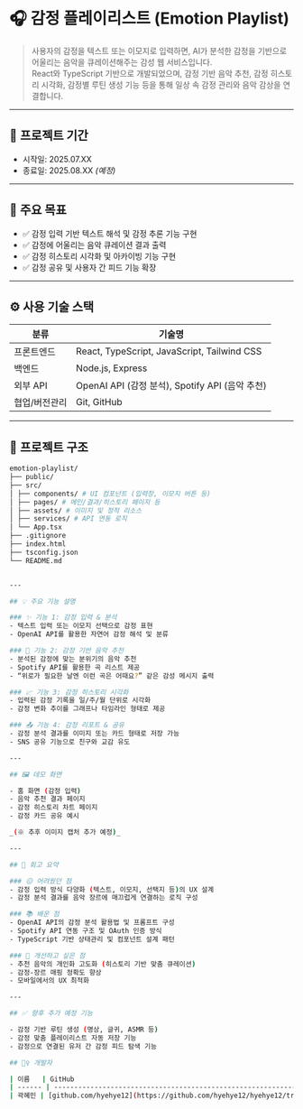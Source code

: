 # 🎧 감정 플레이리스트 (Emotion Playlist)

> 사용자의 감정을 텍스트 또는 이모지로 입력하면, AI가 분석한 감정을 기반으로 어울리는 음악을 큐레이션해주는 감성 웹 서비스입니다.  
> React와 TypeScript 기반으로 개발되었으며, 감정 기반 음악 추천, 감정 히스토리 시각화, 감정별 루틴 생성 기능 등을 통해 일상 속 감정 관리와 음악 감상을 연결합니다.

---

## 📆 프로젝트 기간

- 시작일: 2025.07.XX  
- 종료일: 2025.08.XX _(예정)_

---

## 🎯 주요 목표

- ✅ 감정 입력 기반 텍스트 해석 및 감정 추론 기능 구현  
- ✅ 감정에 어울리는 음악 큐레이션 결과 출력  
- ✅ 감정 히스토리 시각화 및 아카이빙 기능 구현  
- ✅ 감정 공유 및 사용자 간 피드 기능 확장

---

## ⚙️ 사용 기술 스택

| 분류        | 기술명                                      |
|-------------|----------------------------------------------|
| 프론트엔드  | React, TypeScript, JavaScript, Tailwind CSS |
| 백엔드      | Node.js, Express                             |
| 외부 API    | OpenAI API (감정 분석), Spotify API (음악 추천) |
| 협업/버전관리 | Git, GitHub                                 |

---

## 🧱 프로젝트 구조
``` bash
emotion-playlist/
├── public/
├── src/
│ ├── components/ # UI 컴포넌트 (입력창, 이모지 버튼 등)
│ ├── pages/ # 메인/결과/히스토리 페이지 등
│ ├── assets/ # 이미지 및 정적 리소스
│ ├── services/ # API 연동 로직
│ └── App.tsx
├── .gitignore
├── index.html
├── tsconfig.json
└── README.md


---

## 💡 주요 기능 설명

### ✨ 기능 1: 감정 입력 & 분석
- 텍스트 입력 또는 이모지 선택으로 감정 표현  
- OpenAI API를 활용한 자연어 감정 해석 및 분류  

### 🎵 기능 2: 감정 기반 음악 추천
- 분석된 감정에 맞는 분위기의 음악 추천  
- Spotify API를 활용한 곡 리스트 제공  
- “위로가 필요한 날엔 이런 곡은 어때요?” 같은 감성 메시지 출력  

### 📈 기능 3: 감정 히스토리 시각화
- 입력된 감정 기록을 일/주/월 단위로 시각화  
- 감정 변화 추이를 그래프나 타임라인 형태로 제공  

### 📤 기능 4: 감정 리포트 & 공유
- 감정 분석 결과를 이미지 또는 카드 형태로 저장 가능  
- SNS 공유 기능으로 친구와 교감 유도

---

## 🖼️ 데모 화면

- 홈 화면 (감정 입력)
- 음악 추천 결과 페이지
- 감정 히스토리 차트 페이지
- 감정 카드 공유 예시

_(※ 추후 이미지 캡처 추가 예정)_

---

## 🧠 회고 요약

### 😖 어려웠던 점
- 감정 입력 방식 다양화 (텍스트, 이모지, 선택지 등)의 UX 설계  
- 감정 분석 결과를 음악 장르에 매끄럽게 연결하는 로직 구성  

### 📚 배운 점
- OpenAI API의 감정 분석 활용법 및 프롬프트 구성  
- Spotify API 연동 구조 및 OAuth 인증 방식  
- TypeScript 기반 상태관리 및 컴포넌트 설계 패턴

### 🔧 개선하고 싶은 점
- 추천 음악의 개인화 고도화 (히스토리 기반 맞춤 큐레이션)  
- 감정-장르 매핑 정확도 향상  
- 모바일에서의 UX 최적화

---

## ✅ 향후 추가 예정 기능

- 감정 기반 루틴 생성 (명상, 글귀, ASMR 등)  
- 감정 맞춤 플레이리스트 자동 저장 기능  
- 감정으로 연결된 유저 간 감정 피드 탐색 기능

## 🙋‍♀️ 개발자

| 이름   | GitHub                                                                                             |
| ------ | -------------------------------------------------------------------------------------------------- |
| 곽혜민 | [github.com/hyehye12](https://github.com/hyehye12/hyehye12/tree/main/smallprojects/small-project2) |
